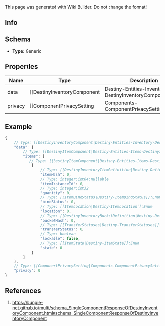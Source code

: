 <span class="wiki-builder">This page was generated with Wiki Builder. Do not change the format!</span>

## Info

## Schema
* **Type:** Generic

## Properties
Name | Type | Description
---- | ---- | -----------
data | [[DestinyInventoryComponent|Destiny-Entities-Inventory-DestinyInventoryComponent]] | 
privacy | [[ComponentPrivacySetting|Components-ComponentPrivacySetting]]:Enum | 

## Example
```javascript
{
    // Type: [[DestinyInventoryComponent|Destiny-Entities-Inventory-DestinyInventoryComponent]]
    "data": {
        // Type: [[DestinyItemComponent|Destiny-Entities-Items-DestinyItemComponent]][]
        "items": [
           // Type: [[DestinyItemComponent|Destiny-Entities-Items-DestinyItemComponent]]
            {
                // Type: [[DestinyInventoryItemDefinition|Destiny-Definitions-DestinyInventoryItemDefinition]]:ManifestDefinition:integer:uint32
                "itemHash": 0,
                // Type: integer:int64:nullable
                "itemInstanceId": 0,
                // Type: integer:int32
                "quantity": 0,
                // Type: [[ItemBindStatus|Destiny-ItemBindStatus]]:Enum
                "bindStatus": 0,
                // Type: [[ItemLocation|Destiny-ItemLocation]]:Enum
                "location": 0,
                // Type: [[DestinyInventoryBucketDefinition|Destiny-Definitions-DestinyInventoryBucketDefinition]]:ManifestDefinition:integer:uint32
                "bucketHash": 0,
                // Type: [[TransferStatuses|Destiny-TransferStatuses]]:Enum
                "transferStatus": 0,
                // Type: boolean
                "lockable": false,
                // Type: [[ItemState|Destiny-ItemState]]:Enum
                "state": 0
            }
        ]
    },
    // Type: [[ComponentPrivacySetting|Components-ComponentPrivacySetting]]:Enum
    "privacy": 0
}

```

## References
1. https://bungie-net.github.io/multi/schema_SingleComponentResponseOfDestinyInventoryComponent.html#schema_SingleComponentResponseOfDestinyInventoryComponent
